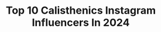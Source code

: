 ---
title: Top 10 Calisthenics Instagram Influencers In 2024
description: >-
  Find top calisthenics Instagram influencers in 2024. Most popular hashtags: #calisthenics #streetworkout #handstand #workout.
platform: Instagram
hits: 1325
text_top: Identify the most popular Instagram accounts on inBeat.
text_bottom: Our platform has 1325 Instagram influencers like this for you to pitch.
profiles:
  - username: "calisthenicsath"
    fullname: >-
      calisthenics
    bio: >-
      🔥Bᴇsᴛ ᴄᴏɴᴛᴇɴᴛ ᴅᴀɪʟʏ 🔥Tᴜʀɴ ᴏɴ ᴘᴏsᴛ ɴᴏᴛɪғɪᴄᴀᴛɪᴏɴs 🔥Usᴇ #calisthenicsath
    location: "United States"
    followers: 93
    engagement: 21733
    commentsToLikes: 0.015117
    id: ck602hryuhey10i144d4c997v
    verified: false
    hashtags: "#planche, #wecnqr, #handstandlove, #kalisthenics"
  - username: "rj_yuvraaj"
    fullname: >-
      RJ Yuvraaj
    bio: >-
      Fittest💪 | Digital Head @fever95ahmedabad 📻 | (Ex RJ) Actor🎭 | Host🎙| Model🎬 | Artist🎨 #artist #calisthenics #creative
    location: "India"
    followers: 116408
    engagement: 1331
    commentsToLikes: 0.020785
    id: ck6tqpfl2sywy0j71t7qo6xf6
    verified: false
    hashtags: "#husbandwife, #animal, #fashion, #comedy"
  - username: "leevan_ns"
    fullname: >-
      
    bio: >-
      🇫🇷 Calisthenics Team @neostrength 🇫🇷 📝 Online coaching !? DM📝 🔴 PROZIS CODE 10% : «  NS  » 🔴
    location: "United States"
    followers: 99731
    engagement: 660
    commentsToLikes: 0.009987
    id: ck13a0gxeo0cm0i19gusyt6gx
    verified: false
    hashtags: "#strength, #gym, #statics, #disciplin"
  - username: "leikarts"
    fullname: >-
      Lauris Leikarts
    bio: >-
      📈Helping people achieve complete strength & body control (1-on-1) 💪🏼Calisthenics & Muscle building 🏆33+ Successful transformations Sign up now ⬇️
    location: "United States"
    followers: 92335
    engagement: 3528
    commentsToLikes: 0.020115
    id: ck602gw20hd8n0i143w5aqhi6
    verified: false
    hashtags: "#streetworkout, #planche, #barstarzz, #handstand"
  - username: "street_workout_oficial"
    fullname: >-
      Street Workout | Best Videos
    bio: >-
      🌍Best Athletes And Videos In The World 💪🏻Motivation | Inspiration 🤸‍♂️Street workout | Calisthenics 📥 DM | Promotion
    location: "United States"
    followers: 300231
    engagement: 1683
    commentsToLikes: 0.007396
    id: ck55lg6t71hq60i115k8238vl
    verified: false
    hashtags: "#calisthenicsbeginner, #flexiones, #thenx, #barsparta"
  - username: "zeblackturboofficial"
    fullname: >-
      Zé Preto
    bio: >-
      ➡️🦁inhuman calisthenics 🦁 ➡️☀️52 years old 💪🏿 ➡️💪pro calisthenics 💪 ➡️gravity fitness code: ze10
    location: "Portugal"
    followers: 290760
    engagement: 884
    commentsToLikes: 0.041959
    id: ck6tulw93h34k0j71i5ndwdae
    verified: false
    hashtags: "#finessmotivation, #barflex, #calisthenicstraining, #viralposts"
  - username: "chiiara_antonella"
    fullname: >-
      Chiara Antonella | Ex on the Beach 4 🏝️
    bio: >-
      Nürnberg 📍 Positive Vibes only ✨ Pole Dance | Gym | Calisthenics 🏋️🤸‍♀️ Team @smilodox 💘 Code: Chiara #girlssupportgirls
    location: "Germany"
    followers: 166990
    engagement: 408
    commentsToLikes: 0.015652
    id: cl9ofgsm3kvqd0i23fs584yx1
    verified: false
    hashtags: "#handstand, #halloween, #london, #purgenight"
  - username: "hristov_sw"
    fullname: >-
      Daniel Hristov
    bio: >-
      Elite Calisthenics Athlete | Coach 4 times Calisthenics WORLD CHAMPION🏆 @gornation athlete / “HRISTOV” for 10% OFF ⬇️GET MY PROGRAMS⬇️
    location: "Hong Kong SAR China"
    followers: 201555
    engagement: 505
    commentsToLikes: 0.008135
    id: ck13a0hyko0gd0i19gy3s8jua
    verified: false
    hashtags: "#power, #inspiration, #sport, #workout24"
  - username: "malinmallejansson"
    fullname: >-
      MALIN MALLE
    bio: >-
      ❤️‍🔥Elite Calisthenics Athlete & Coach 🥇2 x World Champion 22’ & 23’ 🥇Beast Of The Barz 23’ 💪🏽@gornation - code ”malle”
    location: "United States"
    followers: 431554
    engagement: 490
    commentsToLikes: 0.004040
    id: ck55lb9pw171x0i1113ydn43y
    verified: true
    hashtags: "#muscleup, #challenge, #strongwomen, #bodyweighttraining"
  - username: "simrankaurpurewal"
    fullname: >-
      Simran Kaur Purewal
    bio: >-
      Living to the fullest ✨ Fitness. Calisthenics. Scuba Diver. Dance. Travel Mtv Roadies Real Heroes. Jalpari🌊🧜🏻‍♀️ Email/DM for work
    location: "India"
    followers: 104371
    engagement: 6809
    commentsToLikes: 0.018636
    id: ck8t2s1s60i5u0j78ddoy8jdq
    verified: false
    hashtags: "#mtvindia, #reels, #calisthenicsfreestyle, #calisthenics"
---